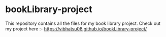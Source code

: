 # bookLibrary-project
This repository contains all the files for my book library project.
Check out my project here :- https://vibhatsu08.github.io/bookLibrary-project/
